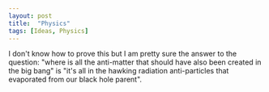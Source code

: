 ```yaml
---
layout: post
title:  "Physics"
tags: [Ideas, Physics]
---
```


I don't know how to prove this but I am pretty sure the answer to the question: "where is all the anti-matter that should have also been created in the big bang" is "it's all in the hawking radiation anti-particles that evaporated from our black hole parent".
